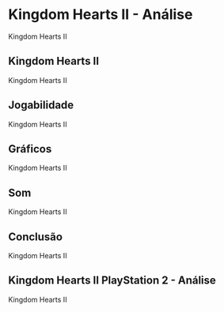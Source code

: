 ---
---

# Kingdom Hearts II - Análise

Kingdom Hearts II

## Kingdom Hearts II

Kingdom Hearts II

## Jogabilidade

Kingdom Hearts II

## Gráficos

Kingdom Hearts II

## Som

Kingdom Hearts II

## Conclusão

Kingdom Hearts II

## Kingdom Hearts II PlayStation 2 - Análise

Kingdom Hearts II
